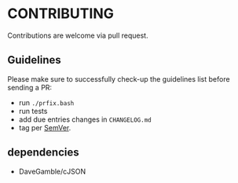 <!--
Onur is free software: you can redistribute it and/or modify
it under the terms of the GNU General Public License as published by
the Free Software Foundation, either version 3 of the License, or
(at your option) any later version.

Onur is distributed in the hope that it will be useful,
but WITHOUT ANY WARRANTY; without even the implied warranty of
MERCHANTABILITY or FITNESS FOR A PARTICULAR PURPOSE.  See the
GNU General Public License for more details.

You should have received a copy of the GNU General Public License
along with Onur. If not, see <https://www.gnu.org/licenses/>.
-->

# CONTRIBUTING

Contributions are welcome via pull request.

## Guidelines

Please make sure to successfully check-up the guidelines list before sending a PR:

-   run `./prfix.bash`
-   run tests
-   add due entries changes in `CHANGELOG.md`
-   tag per [SemVer](http://semver.org/).

## dependencies

-   DaveGamble/cJSON
